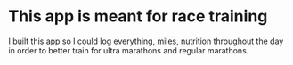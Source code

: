 # This app is meant for race training

I built this app so I could log everything, miles, nutrition throughout the day in order to better train for ultra marathons and regular marathons.


